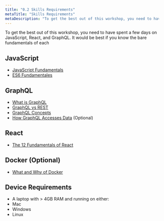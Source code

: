 ```yaml
---
title: "0.2 Skills Requirements"
metaTitle: "Skills Requirements"
metaDescription: "To get the best out of this workshop, you need to have spent a few days on JavaScript, React, and GraphQL."
---
```


To get the best out of this workshop, you need to have spent a few days on JavaScript, React, and GraphQL. It would be best if you know the bare fundamentals of each 


## JavaScript
- <a href="https://github.com/getify/You-Dont-Know-JS/blob/1st-ed/up%20%26%20going/README.md" target="_blank">JavaScript Fundamentals</a>
- <a href="https://github.com/getify/You-Dont-Know-JS/blob/1st-ed/es6%20%26%20beyond/README.md" target="_blank">ES6 Fundamentales</a>


## GraphQL


- <a href="https://www.howtographql.com/basics/0-introduction/" target="_blank">What is GraphQL</a>
- <a href="https://learn.hasura.io/graphql/react/intro-to-graphql" target="_blank">GraphQL vs REST</a>
- <a href="https://www.howtographql.com/basics/2-core-concepts/" target="_blank">GraphQL Concepts</a>
- <a href="https://www.howtographql.com/basics/3-big-picture/" target="_blank">How GraphQL Accesses Data</a> (Optional)


## React
- <a href="https://reactjs.org/docs/hello-world.html" target="_blank">The 12 Fundamentals of React</a>


## Docker (Optional)
- <a href="https://docs.docker.com/get-started/" target="_blank">What and Why of Docker</a>


## Device Requirements
- A laptop with > 4GB RAM and running on either:
 - Mac
 - Windows
 - Linux


